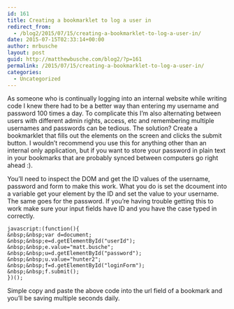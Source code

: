 ```yaml
---
id: 161
title: Creating a bookmarklet to log a user in
redirect_from:
  - /blog2/2015/07/15/creating-a-bookmarklet-to-log-a-user-in/
date: 2015-07-15T02:33:14+00:00
author: mrbusche
layout: post
guid: http://matthewbusche.com/blog2/?p=161
permalink: /2015/07/15/creating-a-bookmarklet-to-log-a-user-in/
categories:
  - Uncategorized
---
```

As someone who is continually logging into an internal website while writing code I knew there had to be a better way than entering my username and password 100 times a day. To complicate this I&#8217;m also alternating between users with different admin rights, access, etc and remembering multiple usernames and passwords can be tedious. The solution? Create a bookmarklet that fills out the elements on the screen and clicks the submit button. I wouldn&#8217;t recommend you use this for anything other than an internal only application, but if you want to store your password in plain text in your bookmarks that are probably synced between computers go right ahead :).

You&#8217;ll need to inspect the DOM and get the ID values of the username, password and form to make this work. What you do is set the dcoument into a variable get your element by the ID and set the value to your username. The same goes for the password. If you&#8217;re having trouble getting this to work make sure your input fields have ID and you have the case typed in correctly.

    javascript:(function(){
    &nbsp;&nbsp;var d=document;
    &nbsp;&nbsp;e=d.getElementById("userId");
    &nbsp;&nbsp;e.value="matt.busche";
    &nbsp;&nbsp;u=d.getElementById("password");
    &nbsp;&nbsp;u.value="hunter2";
    &nbsp;&nbsp;f=d.getElementById("loginForm");
    &nbsp;&nbsp;f.submit();
    })();


Simple copy and paste the above code into the url field of a bookmark and you&#8217;ll be saving multiple seconds daily.